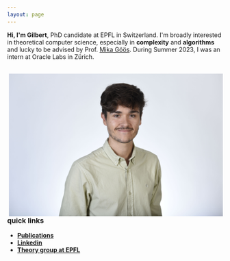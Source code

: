 ```yaml
---
layout: page
---
```


 **Hi, I'm Gilbert**, PhD candidate at EPFL in Switzerland. I'm broadly interested in theoretical computer science, especially in **complexity** and **algorithms** and lucky to be advised by Prof. [Mika Göös](https://theory.epfl.ch/mika/). During Summer 2023, I was an intern at Oracle Labs in Zürich.

<br>
<img style="float: right" width="500" src="/assets/pic2.jpg">

### quick links

* **[Publications](/publications)**
* **[Linkedin](https://www.linkedin.com/in/gilbertmaystre/)**
* **[Theory group at EPFL](https://theory.epfl.ch)**







